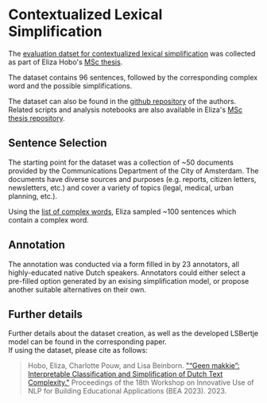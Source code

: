 # Contextualized Lexical Simplification

The [evaluation datset for contextualized lexical simplification](./contextualized-lexical-simplification-hobo-evaluation-set-2022.tsv) was collected as part of Eliza Hobo's [MSc thesis](https://openresearch.amsterdam/en/page/89469/msc-thesis---vu---contextualized-lexical-simplification-for).

The dataset contains 96 sentences, followed by the corresponding complex word and the possible simplifications.

The dataset can also be found in the [github repository](https://github.com/clap-lab/makkie/blob/main/Simplification/data/dutch-data.tsv) of the authors.
<br>
Related scripts and analysis notebooks are also available in Eliza's [MSc thesis repository](https://github.com/Amsterdam-Internships/Readability-Lexical-Simplification/tree/master).

## Sentence Selection
The starting point for the dataset was a collection of ~50 documents provided by the Communications Department of the City of Amsterdam.
The documents have diverse sources and purposes (e.g. reports, citizen letters, newsletters, etc.) and cover a variety of topics (legal, medical, urban planning, etc.).

Using the [list of complex words](https://www.amsterdam.nl/schrijfwijzer/moeilijke-woorden/), Eliza sampled ~100 sentences which contain a complex word.

## Annotation
The annotation was conducted via a form filled in by 23 annotators, all highly-educated native Dutch speakers.
Annotators could either select a pre-filled option generated by an exising simplification model, or propose another suitable alternatives on their own.

## Further details

Further details about the dataset creation, as well as the developed LSBertje model can be found in the corresponding paper.
<br>
If using the dataset, please cite as follows:

> Hobo, Eliza, Charlotte Pouw, and Lisa Beinborn. ["“Geen makkie”: Interpretable Classification and Simplification of Dutch Text Complexity."](https://aclanthology.org/2023.bea-1.42/) Proceedings of the 18th Workshop on Innovative Use of NLP for Building Educational Applications (BEA 2023). 2023.